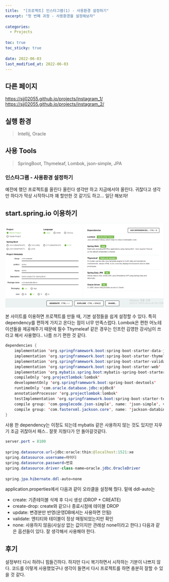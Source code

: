 ```yaml
---
title:  "[프로젝트] 인스타그램(1) - 사용환경 설정하기"
excerpt: "첫 번째 과정 - 사용환경을 설정해보자"

categories:
  - Projects

toc: true
toc_sticky: true
 
date: 2022-06-03
last_modified_at: 2022-06-03
---
```

## 다른 페이지
  https://sjj02055.github.io/projects/instagram_1/
  https://sjj02055.github.io/projects/instagram_2/

## 실행 환경
  > Intellij, Oracle

## 사용 Tools
  > SpringBoot, Thymeleaf, Lombok, json-simple, JPA

### 인스타그램 - 사용환경 설정하기

예전에 했던 프로젝트를 올린다 올린다 생각만 하고 지금에서야 올린다.
 귀찮다고 생각만 하다가 막상 시작하니까 꽤 할만한 것 같기도 하고... 일단 해보자!

## start.spring.io 이용하기

![image](../../../../assets/images/start.spring.io.png)

본 사이트를 이용하면 프로젝트를 만들 때, 기본 설정들을 쉽게 설정할 수 있다. 특히 dependency를 편하게 가지고 온다는 점이 너무 만족스럽다.
Lombok은 편한 어노테이션들을 제공해주기 때문에 필수
Thymeleaf 같은 경우는 인프런 김영한 강사님이 쓰라고 해서 사용했다.. 나름 쓰기 편한 것 같다.

```java
dependencies {
	implementation 'org.springframework.boot:spring-boot-starter-data-jpa'
	implementation 'org.springframework.boot:spring-boot-starter-thymeleaf'
	implementation 'org.springframework.boot:spring-boot-starter-validation'
	implementation 'org.springframework.boot:spring-boot-starter-web'
	implementation 'org.mybatis.spring.boot:mybatis-spring-boot-starter:2.1.4'
	compileOnly 'org.projectlombok:lombok'
	developmentOnly 'org.springframework.boot:spring-boot-devtools'
	runtimeOnly 'com.oracle.database.jdbc:ojdbc8'
	annotationProcessor 'org.projectlombok:lombok'
	testImplementation 'org.springframework.boot:spring-boot-starter-test'
	compile group: 'com.googlecode.json-simple', name: 'json-simple', version: '1.1.1'
	compile group: 'com.fasterxml.jackson.core', name: 'jackson-databind'
}
```
사용 한 dependency는 이정도 되는데 mybatis 같은 사용하지 않는 것도 있지만 지우기 조금 귀찮아서 패스.. 잘못 지웠다가 안 돌아갈것같다.

```java
server.port = 8100

spring.datasource.url=jdbc:oracle:thin:@localhost:1521:xe
spring.datasource.username=아이디
spring.datasource.password=번호
spring.datasource.driver-class-name=oracle.jdbc.OracleDriver

spring.jpa.hibernate.ddl-auto=none
```
application.properties에서 다음과 같이 오라클을 설정해 줬다.
밑에 ddl-auto는
 - create: 기존테이블 삭제 후 다시 생성 (DROP + CREATE)
 - create-drop: create와 같으나 종료시점에 테이블 DROP
 - update: 변경분만 반영(운영DB에서는 사용하면 안됨)
 - validate: 엔티티와 테이블이 정상 매핑되었는지만 확인
 - none: 사용하지 않음(사실상 없는 값이지만 관례상 none이라고 한다.)
다음과 같은 옵션들이 있다. 잘 생각해서 사용해야 한다.

## 후기
설정부터 다시 하려니 힘들긴하다. 
하지만 다시 복기하면서 시작하는 기분이 나쁘지 않다.
코드를 이렇게 사용했었구나 생각이 들면서 다시 프로젝트를 하면 충분히 잘할 수 있을 것 같다.